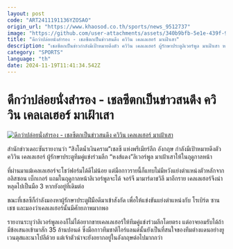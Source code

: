 ```yaml
---
layout: post
code: "ART2411191136YZOSAO"
origin_url: "https://www.khaosod.co.th/sports/news_9512737"
image: "https://github.com/user-attachments/assets/340b9bfb-5e1e-439f-95d1-57bf21d3da15"
title: "ดีกว่าปล่อยนั่งสำรอง - เชลซีตกเป็นข่าวสนดึง ควิวิน เคลเลเฮอร์ มาเฝ้าเสา"
description: "เชลซีตกเป็นข่าวกำลังมีเป้าหมายดึงตัว ควิวิน เคลเลเฮอร์ ผู้รักษาประตูลิเวอร์พูล มาเฝ้าเสา หลังจากที่มือกาวรายนี้ส่อแววจะหล่นไปเป็นมือ 3 ในอนาคต"
category: "SPORTS"
language: "th"
date: 2024-11-19T11:41:34.542Z
---
```


# ดีกว่าปล่อยนั่งสำรอง - เชลซีตกเป็นข่าวสนดึง ควิวิน เคลเลเฮอร์ มาเฝ้าเสา

[![ดีกว่าปล่อยนั่งสำรอง - เชลซีตกเป็นข่าวสนดึง ควิวิน เคลเลเฮอร์ มาเฝ้าเสา](https://www.khaosod.co.th/wpapp/uploads/2024/11/เคลเลเฮอร์.jpg "ดีกว่าปล่อยนั่งสำรอง - เชลซีตกเป็นข่าวสนดึง ควิวิน เคลเลเฮอร์ มาเฝ้าเสา")](https://www.khaosod.co.th/wpapp/uploads/2024/11/เคลเลเฮอร์.jpg)

สำนักข่าวเดอะซันรายงานว่า “สิงโตน้ำเงินคราม”เชลซี แห่งพรีเมียร์ลีก อังกฤษ กำลังมีเป้าหมายดึงตัว ควิวิน เคลเลเฮอร์ ผู้รักษาประตูทีมคู่แข่งร่วมลีก “หงส์แดง”ลิเวอร์พูล มาเฝ้าเสาให้ในฤดูกาลหน้า

ที่ผ่านมาแม้เคลเลเฮอร์จะโชว์ฟอร์มได้ดีไม่น้อย แต่มือกาวรายนี้ก็แทบไม่มีหวังแย่งตำแหน่งตัวหลักจาก อลิสซอน เบ็กเกอร์ แถมในฤดูกาลหน้าลิเวอร์พูลจะได้ จอร์จี มามาร์ดาชวิลี มาอีกราย เคลเลเฮอร์จึงน่าหลุดไปเป็นมือ 3 หากยังอยู่ที่เดิมต่อ

ขณะที่เชลซีก็กำลังมองหาผู้รักษาประตูฝีมือดีมาเข้าสังกัด เพื่อให้แข่งขันแย่งตำแหน่งกับ โรเบิร์ต ซานเชซ และมองว่าเคลเลเฮอร์นั้นมีศักยภาพมากพอ

รายงานระบุว่าลิเวอร์พูลเองก็ไม่ได้อยากขายเคลเลเฮอร์ให้ทีมคู่แข่งร่วมลีกโดยตรง แต่อาจยอมรับได้ถ้ามีข้อเสนอเข้ามาสัก 35 ล้านปอนด์ ซึ่งมือกาวทีมชาติไอร์แลนด์นั้นยังเป็นที่สนใจของทีมต่างแดนอย่างยูเวนตุสและนาโปลีด้วย แต่เจ้าตัวน่าจะยังอยากอยู่ในอังกฤษต่อไปมากกว่า